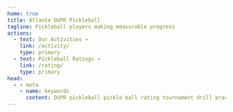 ```yaml
---
home: true
title: Atlanta DUPR Pickleball
tagline: Pickleball players making measurable progress
actions:
  - text: Our Activities →
    link: /activity/
    type: primary
  - text: Pickleball Ratings →
    link: /rating/
    type: primary
head:
  - - meta
    - name: keywords
      content: DUPR pickleball pickle ball rating tournament drill practice group club game match Atlanta 
---
```


